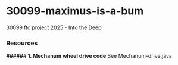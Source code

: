 # 30099-maximus-is-a-bum
30099 ftc project 2025 - Into the Deep


### Resources
**###### 1. Mechanum wheel drive code**
   See Mechanum-drive.java
